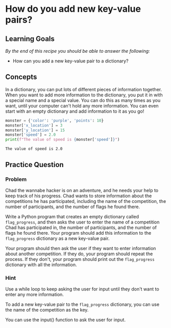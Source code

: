 # How do you add new key-value pairs?

## Learning Goals

*By the end of this recipe you should be able to answer the following:*

* How can you add a new key-value pair to a dictionary?


## Concepts

In a dictionary, you can put lots of different pieces of information together. When you want to add more information to the dictionary, you put it in with a special name and a special value. You can do this as many times as you want, until your computer can't hold any more information. You can even start with an empty dictionary and add information to it as you go!

```python
monster = {'color': 'purple', 'points': 10}
monster['x_location'] = 3
monster['y_location'] = 15
monster['speed'] = 2.0
print(f"The value of speed is {monster['speed']}")
```

```shell
The value of speed is 2.0
```

## Practice Question

### Problem

Chad the wannabe hacker is on an adventure, and he needs your help to keep track of his progress. Chad wants to store information about the competitions he has participated, including the name of the competition, the number of participants, and the number of flags he found there.

Write a Python program that creates an empty dictionary called `flag_progress`, and then asks the user to enter the name of a competition Chad has participated in, the number of participants, and the number of flags he found there. Your program should add this information to the `flag_progress` dictionary as a new key-value pair.

Your program should then ask the user if they want to enter information about another competition. If they do, your program should repeat the process. If they don't, your program should print out the `flag_progress` dictionary with all the information.

### Hint

Use a while loop to keep asking the user for input until they don't want to enter any more information.

To add a new key-value pair to the `flag_progress` dictionary, you can use the name of the competition as the key.

You can use the input() function to ask the user for input.